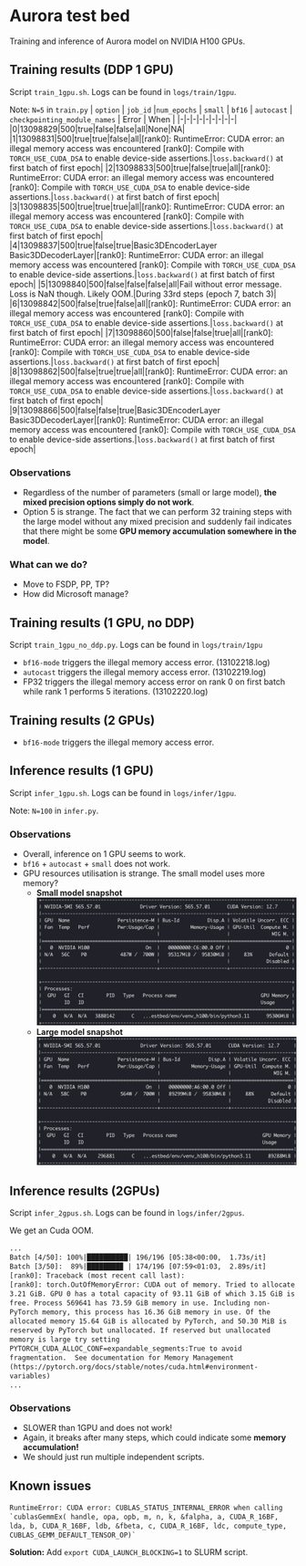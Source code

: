 # Aurora test bed
Training and inference of Aurora model on NVIDIA H100 GPUs. 

## Training results (DDP 1 GPU)
Script `train_1gpu.sh`. Logs can be found in `logs/train/1gpu`.

Note: `N=5` in `train.py`
| `option` | `job_id` |`num_epochs` | `small` | `bf16` | `autocast` |  `checkpointing_module_names`  | Error | When |
|-|-|-|-|-|-|-|-|-|
|0|13098829|500|true|false|false|all|None|NA|
|1|13098831|500|true|true|false|all|[rank0]: RuntimeError: CUDA error: an illegal memory access was encountered [rank0]: Compile with `TORCH_USE_CUDA_DSA` to enable device-side assertions.|`loss.backward()` at first batch of first epoch|
|2|13098833|500|true|false|true|all|[rank0]: RuntimeError: CUDA error: an illegal memory access was encountered [rank0]: Compile with `TORCH_USE_CUDA_DSA` to enable device-side assertions.|`loss.backward()` at first batch of first epoch|
|3|13098835|500|true|true|true|all|[rank0]: RuntimeError: CUDA error: an illegal memory access was encountered [rank0]: Compile with `TORCH_USE_CUDA_DSA` to enable device-side assertions.|`loss.backward()` at first batch of first epoch|
|4|13098837|500|true|false|true|Basic3DEncoderLayer Basic3DDecoderLayer|[rank0]: RuntimeError: CUDA error: an illegal memory access was encountered [rank0]: Compile with `TORCH_USE_CUDA_DSA` to enable device-side assertions.|`loss.backward()` at first batch of first epoch|
|5|13098840|500|false|false|false|all|Fail without error message. Loss is NaN though. Likely OOM.|During 33rd steps (epoch 7, batch 3)|
|6|13098842|500|false|true|false|all|[rank0]: RuntimeError: CUDA error: an illegal memory access was encountered [rank0]: Compile with `TORCH_USE_CUDA_DSA` to enable device-side assertions.|`loss.backward()` at first batch of first epoch|
|7|13098860|500|false|false|true|all|[rank0]: RuntimeError: CUDA error: an illegal memory access was encountered [rank0]: Compile with `TORCH_USE_CUDA_DSA` to enable device-side assertions.|`loss.backward()` at first batch of first epoch|
|8|13098862|500|false|true|true|all|[rank0]: RuntimeError: CUDA error: an illegal memory access was encountered [rank0]: Compile with `TORCH_USE_CUDA_DSA` to enable device-side assertions.|`loss.backward()` at first batch of first epoch|
|9|13098866|500|false|false|true|Basic3DEncoderLayer Basic3DDecoderLayer|[rank0]: RuntimeError: CUDA error: an illegal memory access was encountered [rank0]: Compile with `TORCH_USE_CUDA_DSA` to enable device-side assertions.|`loss.backward()` at first batch of first epoch|

### Observations
- Regardless of the number of parameters (small or large model), **the mixed precision options simply do not work**. 
- Option 5 is strange. The fact that we can perform 32 training steps with the large model without any mixed precision and suddenly fail indicates that there might be some **GPU memory accumulation somewhere in the model**.

### What can we do?
- Move to FSDP, PP, TP? 
- How did Microsoft manage?

## Training results (1 GPU, no DDP)
Script `train_1gpu_no_ddp.py`. Logs can be found in `logs/train/1gpu`

- `bf16-mode` triggers the illegal memory access error. (13102218.log)
- `autocast` triggers the illegal memory access error. (13102219.log)
- FP32 triggers the illegal memory access error on rank 0 on first batch while rank 1 performs 5 iterations. (13102220.log)

## Training results (2 GPUs)

- `bf16-mode` triggers the illegal memory access error. 



## Inference results (1 GPU)
Script `infer_1gpu.sh`. Logs can be found in `logs/infer/1gpu`.

Note: `N=100` in `infer.py`.

### Observations
- Overall, inference on 1 GPU seems to work.
- `bf16` + `autocast` + `small` does not work.
- GPU resources utilisation is strange. The small model uses more memory?
    - **Small model snapshot**
    ![Small model GPU snapshot](nsmi_inference_small.png)
    - **Large model snapshot**
    ![Large model GPU snapshot](nsmi_inference_large.png)

## Inference results (2GPUs)
Script `infer_2gpus.sh`. Logs can be found in `logs/infer/2gpus`.

We get an Cuda OOM.
```
...
Batch [4/50]: 100%|██████████| 196/196 [05:38<00:00,  1.73s/it]
Batch [3/50]:  89%|████████▉ | 174/196 [07:59<01:03,  2.89s/it]
[rank0]: Traceback (most recent call last):
[rank0]: torch.OutOfMemoryError: CUDA out of memory. Tried to allocate 3.21 GiB. GPU 0 has a total capacity of 93.11 GiB of which 3.15 GiB is free. Process 569641 has 73.59 GiB memory in use. Including non-PyTorch memory, this process has 16.36 GiB memory in use. Of the allocated memory 15.64 GiB is allocated by PyTorch, and 50.30 MiB is reserved by PyTorch but unallocated. If reserved but unallocated memory is large try setting PYTORCH_CUDA_ALLOC_CONF=expandable_segments:True to avoid fragmentation.  See documentation for Memory Management  (https://pytorch.org/docs/stable/notes/cuda.html#environment-variables)
...
```

### Observations
- SLOWER than 1GPU and does not work!
- Again, it breaks after many steps, which could indicate some **memory accumulation!**
- We should just run multiple independent scripts. 

## Known issues
```
RuntimeError: CUDA error: CUBLAS_STATUS_INTERNAL_ERROR when calling `cublasGemmEx( handle, opa, opb, m, n, k, &falpha, a, CUDA_R_16BF, lda, b, CUDA_R_16BF, ldb, &fbeta, c, CUDA_R_16BF, ldc, compute_type, CUBLAS_GEMM_DEFAULT_TENSOR_OP)`
```
**Solution:** Add `export CUDA_LAUNCH_BLOCKING=1` to SLURM script.